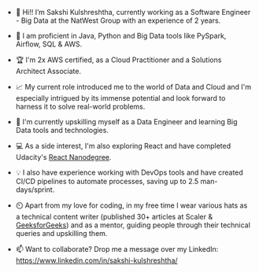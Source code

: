 - 👋 Hi!! I’m Sakshi Kulshreshtha, currently working as a Software Engineer - Big Data at the NatWest Group with an experience of 2 years.

- 👀 I am proficient in Java, Python and Big Data tools like PySpark, Airflow, SQL & AWS.

- :trophy: I'm 2x AWS certified, as a Cloud Practitioner and a Solutions Architect Associate.

- :chart_with_upwards_trend: My current role introduced me to the world of Data and Cloud and I'm especially intrigued by its immense potential and look forward to harness it to solve real-world problems.

- 🌱 I'm currently upskilling myself as a Data Engineer and learning Big Data tools and technologies.

- :computer: As a side interest, I'm also exploring React and have completed Udacity's [React Nanodegree](https://confirm.udacity.com/AJDMPZQK).

- :bulb: I also have experience working with DevOps tools and have created CI/CD pipelines to automate processes, saving up to 2.5 man-days/sprint.

- ⏲️ Apart from my love for coding, in my free time I wear various hats as a technical content writer (published 30+ articles at Scaler & [GeeksforGeeks](https://auth.geeksforgeeks.org/user/SAKSHIKULSHRESHTHA/articles)) and as a mentor, guiding people through their technical queries and upskilling them.

- 📫 Want to collaborate? Drop me a message over my LinkedIn: https://www.linkedin.com/in/sakshi-kulshreshtha/
